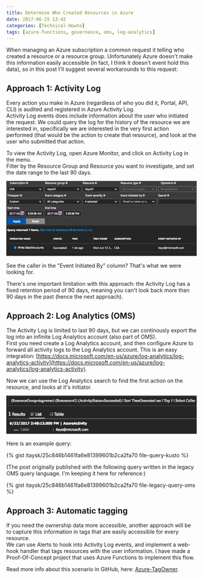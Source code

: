 ```yaml
---
title: Determine Who Created Resources in Azure
date: 2017-06-25 13:42
categories: [Technical-Howto]
tags: [azure-functions, governance, oms, log-analytics]
---
```


When managing an Azure subscription a common request it telling who created a resource or a resource group. Unfortunately Azure doesn't make this information easily accessible (in fact, I think it doesn't event hold this data), so in this post I'll suggest several workarounds to this request:

## Approach 1: Activity Log
Every action you make in Azure (regardless of who you did it, Portal, API, CLI) is audited and registered in Azure Activity Log.  
Activity Log events does include information about the user who initiated the request. We could query the log for the history of the resource we are interested in, specifically we are interested in the very first action performed (that would be the action to create that resource), and look at the user who submitted that action.  

To view the Activity Log, open Azure Monitor, and click on Activity Log in the menu.  
Filter by the Resource Group and Resource you want to investigate, and set the date range to the last 90 days.

![Activity Log](/images/2017-06-25-determine-who-created-resources-in-azure_1.png)

See the caller in the "Event Initiated By" column? That's what we were looking for.

There's one important limitation with this approach: the Activity Log has a fixed retention period of 90 days, meaning you can't look back more than 90 days in the past (hence the next approach).

## Approach 2: Log Analytics (OMS)
The Activity Log is limited to last 90 days, but we can continously export the log into an infinite Log Analytics account (also part of OMS).  
First you need create a Log Analytics account, and then configure Azure to forward all activity logs to the Log Analytics account. This is an easy integration: [https://docs.microsoft.com/en-us/azure/log-analytics/log-analytics-activity](https://docs.microsoft.com/en-us/azure/log-analytics/log-analytics-activity).  

Now we can use the Log Analytics search to find the first action on the resource, and looks at it's initiator.

![Finding caller in Log Analytics](/images/2017-06-25-determine-who-created-resources-in-azure_2.png)

Here is an example query:

{% gist itaysk/25c846b1461fa6e81399601b2ca2fa70 file-query-kusto %}

(The post originally published with the following query written in the legacy OMS query language. I'm keeping it here for reference:)

{% gist itaysk/25c846b1461fa6e81399601b2ca2fa70 file-legacy-query-oms %}

## Approach 3: Automatic tagging
If you need the ownership data more accessible, another approach will be to capture this information in tags that are easily accessible for every resource.  
We can use Alerts to hook into Activity Log events, and implement a web-hook handler that tags resources with the user information.
I have made a Proof-Of-Concept project that uses Azure Functions to implement this flow. 

Read more info about this scenario in GitHub, here:
[Azure-TagOwner](https://github.com/itaysk/azure-tagowner).